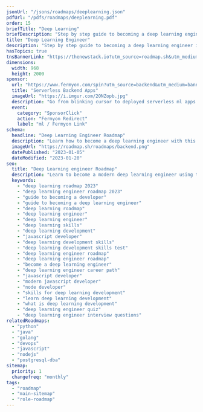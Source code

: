```yaml
---
jsonUrl: "/jsons/roadmaps/deeplearning.json"
pdfUrl: "/pdfs/roadmaps/deeplearning.pdf"
order: 15
briefTitle: "Deep Learning"
briefDescription: "Step by step guide to becoming a deep learning engineer in 2023"
title: "Deep Learning Engineer"
description: "Step by step guide to becoming a deep learning engineer in 2023"
hasTopics: true
tnsBannerLink: "https://thenewstack.io?utm_source=roadmap.sh&utm_medium=Referral&utm_campaign=Alert"
dimensions:
  width: 968
  height: 2000
sponsor:
  url: "https://www.fermyon.com/spin?utm_source=backend&utm_medium=banner&utm_campaign=roadmap-sh"
  title: "Serverless Backend Apps"
  imageUrl: "https://i.imgur.com/2ONZopb.jpg"
  description: "Go from blinking cursor to deployed serverless ml apps in 66 seconds with Fermyon Cloud."
  event:
    category: "SponsorClick"
    action: "Fermyon Redirect"
    label: "ml / Fermyon Link"
schema:
  headline: "Deep Learning Engineer Roadmap"
  description: "Learn how to become a deep learning engineer with this interactive step by step guide in 2023. We also have resources and short descriptions attached to the roadmap items so you can get everything you want to learn in one place."
  imageUrl: "https://roadmap.sh/roadmaps/backend.png"
  datePublished: "2023-01-05"
  dateModified: "2023-01-20"
seo:
  title: "Deep Learning engineer Roadmap"
  description: "Learn to become a modern deep learning engineer using this roadmap. Community driven, articles, resources, guides, interview questions, quizzes for modern ml development."
  keywords:
    - "deep learning roadmap 2023"
    - "deep learning engineer roadmap 2023"
    - "guide to becoming a developer"
    - "guide to becoming a deep learning engineer"
    - "deep learning roadmap"
    - "deep learning engineer"
    - "deep learning engineer"
    - "deep learning skills"
    - "deep learning development"
    - "javascript developer"
    - "deep learning development skills"
    - "deep learning development skills test"
    - "deep learning engineer roadmap"
    - "deep learning engineer roadmap"
    - "become a deep learning engineer"
    - "deep learning engineer career path"
    - "javascript developer"
    - "modern javascript developer"
    - "node developer"
    - "skills for deep learning development"
    - "learn deep learning development"
    - "what is deep learning development"
    - "deep learning engineer quiz"
    - "deep learning engineer interview questions"
relatedRoadmaps:
  - "python"
  - "java"
  - "golang"
  - "devops"
  - "javascript"
  - "nodejs"
  - "postgresql-dba"
sitemap:
  priority: 1
  changefreq: "monthly"
tags:
  - "roadmap"
  - "main-sitemap"
  - "role-roadmap"
---
```


